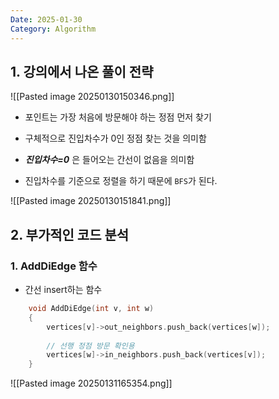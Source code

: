 ```yaml
---
Date: 2025-01-30
Category: Algorithm
---
```

## 1. 강의에서 나온 풀이 전략

![[Pasted image 20250130150346.png]]

- 포인트는 가장 처음에 방문해야 하는 정점 먼저 찾기
- 구체적으로 진입차수가 0인 정점 찾는 것을 의미함
- ___진입차수=0___ 은 들어오는 간선이 없음을 의미함


- 진입차수를 기준으로 정렬을 하기 때문에 `BFS`가 된다.
 
![[Pasted image 20250130151841.png]]



## 2. 부가적인 코드 분석

### 1. AddDiEdge 함수
- 간선 insert하는 함수
```cpp
	void AddDiEdge(int v, int w)
	{
		vertices[v]->out_neighbors.push_back(vertices[w]);
		
		// 선행 정점 방문 확인용
		vertices[w]->in_neighbors.push_back(vertices[v]); 
	}
```

![[Pasted image 20250131165354.png]]